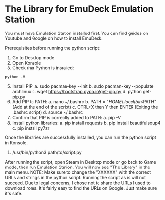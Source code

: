 # The Library for EmuDeck Emulation Station

You must have Emulation Station installed first. You can find guides on Youtube and Google on how to install EmuDeck.

Prerequisites before running the python script:
1. Go to Desktop mode
2. Open Konsole
3. Check that Python is installed:
```
python -V
```
5. Install PIP:
   a. sudo pacman-key --init
   b. sudo pacman-key --populate archlinux
   c. wget https://bootstrap.pypa.io/get-pip.py
   d. python get-pip.py
6. Add PIP to PATH:
   a. nano ~/.bashrc
   b. PATH = "$HOME/.local/bin:$PATH" (Add at the end of the script)
   c. CTRL+X then Y then ENTER (Exiting the .bashrc script)
   d. source ~/.bashrc
8. Confirm that PIP is correctly added to PATH:
   a. pip -V
9. Install python libraries:
   a. pip install requests
   b. pip install beautifulsoup4
   c. pip install py7zr

Once the libraries are successfully installed, you can run the python script in Konsole.
1. /usr/bin/python3 path/to/script.py

After running the script, open Steam in Desktop mode or go back to Game mode, then run Emulation Station. You will now see "The Library" in the main menu.
NOTE: Make sure to change the "XXXXXX" with the correct URLs and strings in the python script. Running the script as is will not succeed. Due to legal concerns, I chose not to share the URLs I used to download roms. It's fairly easy to find the URLs on Google. Just make sure it's safe.
